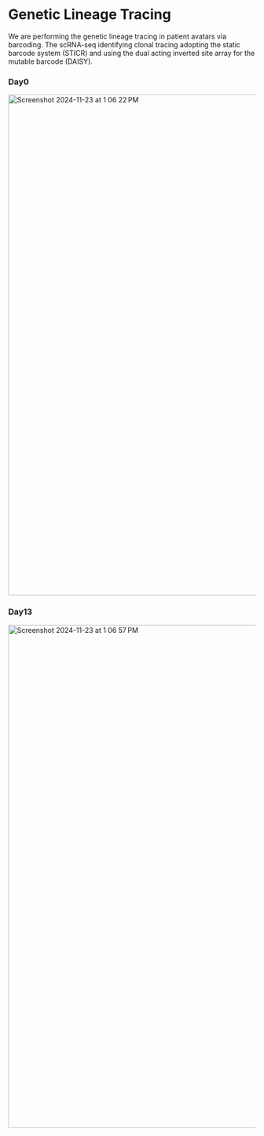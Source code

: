# Genetic Lineage Tracing
We are performing the genetic lineage tracing in patient avatars via barcoding. The scRNA-seq identifying clonal tracing adopting the static barcode system (STICR) and using the dual acting inverted site array for the mutable barcode (DAISY). 

### Day0 

<img width="1018" alt="Screenshot 2024-11-23 at 1 06 22 PM" src="https://github.com/user-attachments/assets/3f141f05-e8dd-4dbf-b56b-8eddf40ed32d">

### Day13

<img width="1022" alt="Screenshot 2024-11-23 at 1 06 57 PM" src="https://github.com/user-attachments/assets/b2e5ce68-7437-4480-a5a9-8882da4bbd9d">
